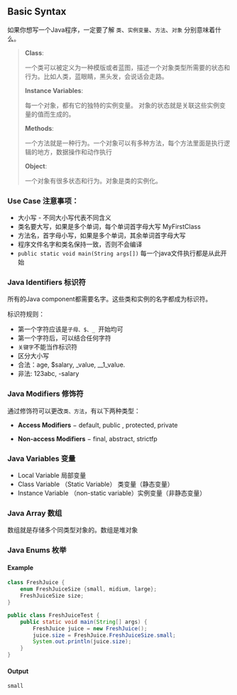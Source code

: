 ## Basic Syntax

如果你想写一个Java程序，一定要了解 `类`、`实例变量`、`方法`、`对象` 分别意味着什么。

> **Class**:
> 
> 一个类可以被定义为一种模版或者蓝图，描述一个对象类型所需要的状态和行为。比如人类，蓝眼睛，黑头发，会说话会走路。
> 
> 
> **Instance Variables**:
> 
> 每一个对象，都有它的独特的实例变量。 对象的状态就是关联这些实例变量的值而生成的。
> 
> 
> **Methods**:
> 
> 一个方法就是一种行为。一个对象可以有多种方法，每个方法里面是执行逻辑的地方，数据操作和动作执行
> 
> 
> **Object**:
> 
> 一个对象有很多状态和行为。对象是类的实例化。
> 
> 
> 


### Use Case 注意事项：

* 大小写 - 不同大小写代表不同含义
* 类名要大写，如果是多个单词，每个单词首字母大写 MyFirstClass
* 方法名，首字母小写，如果是多个单词，其余单词首字母大写
* 程序文件名字和类名保持一致，否则不会编译
* `public static void main(String args[])` 每一个java文件执行都是从此开始


### Java Identifiers 标识符

所有的Java component都需要名字。这些类和实例的名字都成为标识符。

标识符规则：

* 第一个字符应该是`子母、$、_ `开始均可
* 第一个字符后，可以结合任何字符
* `关键字`不能当作标识符
* 区分大小写
* 合法：age, $salary, _value, __1_value.
* 非法: 123abc, -salary

### Java Modifiers 修饰符

通过修饰符可以更改`类、方法`，有以下两种类型：

* **Access Modifiers** − default, public , protected, private

* **Non-access Modifiers** − final, abstract, strictfp

### Java Variables 变量

* Local Variable 局部变量
* Class Variable （Static Variable） 类变量（静态变量）
* Instance Variable （non-static variable）实例变量（非静态变量）

### Java Array 数组

数组就是存储多个同类型对象的。数组是堆对象


### Java Enums  枚举

#### Example

~~~java
class FreshJuice {
    enum FreshJuiceSize {small, midium, large};
    FreshJuiceSize size;
}

public class FreshJuiceTest {
    public static void main(String[] args) {
        FreshJuice juice = new FreshJuice();
        juice.size = FreshJuice.FreshJuiceSize.small;
        System.out.println(juice.size);
    }
}
~~~

#### Output
~~~java
small
~~~







